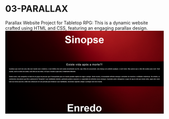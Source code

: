 # 03-PARALLAX
Parallax Website Project for Tabletop RPG: This is a dynamic website crafted using HTML and CSS, featuring an engaging parallax design.
<img src="SiteParallax.png">
